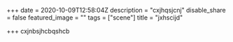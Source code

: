 +++
date = 2020-10-09T12:58:04Z
description = "cxjhqsjcnj"
disable_share = false
featured_image = ""
tags = ["scene"]
title = "jxhscijd"

+++
cxjnbsjhcbqshcb